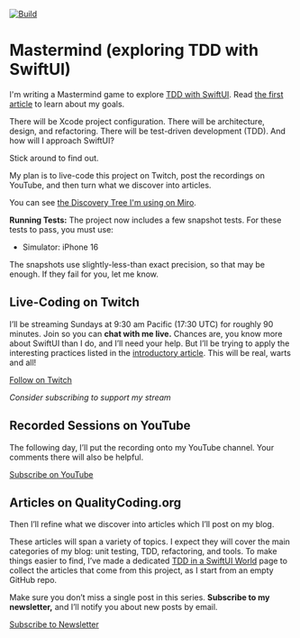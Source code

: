 [![Build](https://github.com/jonreid/Mastermind/actions/workflows/build.yml/badge.svg)](https://github.com/jonreid/Mastermind/actions/workflows/build.yml)

# Mastermind (exploring TDD with SwiftUI)

I'm writing a Mastermind game to explore [TDD with SwiftUI](https://qualitycoding.org/tdd-swiftui-series/). Read [the first article](https://qualitycoding.org/tdd-for-swiftui-lets-begin) to learn about my goals.

There will be Xcode project configuration. There will be architecture, design, and refactoring. There will be test-driven development (TDD). And how will I approach SwiftUI?

Stick around to find out.

My plan is to live-code this project on Twitch, post the recordings on YouTube, and then turn what we discover into articles.

You can see [the Discovery Tree I'm using on Miro](https://miro.com/app/board/uXjVNNVlS6k=/?share_link_id=500104344113).

**Running Tests:** The project now includes a few snapshot tests. For these tests to pass, you must use:
- Simulator: iPhone 16 

The snapshots use slightly-less-than exact precision, so that may be enough. If they fail for you, let me know.

## Live-Coding on Twitch

I’ll be streaming Sundays at 9:30 am Pacific (17:30 UTC) for roughly 90 minutes. Join so you can **chat with me live.** Chances are, you know more about SwiftUI than I do, and I’ll need your help. But I’ll be trying to apply the interesting practices listed in the [introductory article](https://qualitycoding.org/tdd-for-swiftui-lets-begin). This will be real, warts and all!

[Follow on Twitch](https://www.twitch.tv/qcoding)

_Consider subscribing to support my stream_

## Recorded Sessions on YouTube

The following day, I’ll put the recording onto my YouTube channel. Your comments there will also be helpful.

[Subscribe on YouTube](https://www.youtube.com/@qualitycoding)

## Articles on QualityCoding.org

Then I’ll refine what we discover into articles which I’ll post on my blog.

These articles will span a variety of topics. I expect they will cover the main categories of my blog: unit testing, TDD, refactoring, and tools. To make things easier to find, I’ve made a dedicated [TDD in a SwiftUI World](https://qualitycoding.org/tdd-swiftui-series/) page to collect the articles that come from this project, as I start from an empty GitHub repo.

Make sure you don’t miss a single post in this series. **Subscribe to my newsletter,** and I’ll notify you about new posts by email.

[Subscribe to Newsletter](https://qualitycoding.org/subscribe-swiftui-tdd/)
